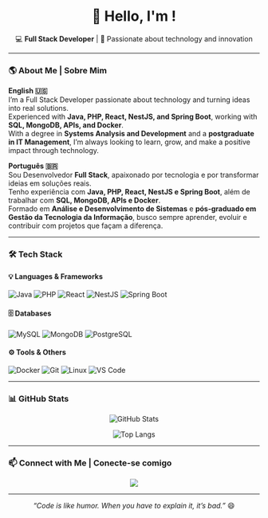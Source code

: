 <h1 align="center">👋 Hello, I'm <PRIVATE_PERSON>!</h1>

<p align="center">
  💻 <strong>Full Stack Developer</strong> | 🚀 Passionate about technology and innovation
</p>

---

### 🌎 About Me | Sobre Mim

**English 🇺🇸**  
I’m a Full Stack Developer passionate about technology and turning ideas into real solutions.  
Experienced with **Java, PHP, React, NestJS, and Spring Boot**, working with **SQL, MongoDB, APIs, and Docker**.  
With a degree in **Systems Analysis and Development** and a **postgraduate in IT Management**, I’m always looking to learn, grow, and make a positive impact through technology.

**Português 🇧🇷**  
Sou Desenvolvedor **Full Stack**, apaixonado por tecnologia e por transformar ideias em soluções reais.  
Tenho experiência com **Java, PHP, React, NestJS e Spring Boot**, além de trabalhar com **SQL, MongoDB, APIs e Docker**.  
Formado em **Análise e Desenvolvimento de Sistemas** e **pós-graduado em Gestão da Tecnologia da Informação**, busco sempre aprender, evoluir e contribuir com projetos que façam a diferença.

---

### 🛠️ Tech Stack

#### 💡 Languages & Frameworks
![Java](https://img.shields.io/badge/-Java-05122A?style=flat&logo=openjdk)
![PHP](https://img.shields.io/badge/-PHP-05122A?style=flat&logo=php)
![React](https://img.shields.io/badge/-React-05122A?style=flat&logo=react)
![NestJS](https://img.shields.io/badge/-NestJS-05122A?style=flat&logo=nestjs)
![Spring Boot](https://img.shields.io/badge/-Spring%20Boot-05122A?style=flat&logo=springboot)

#### 🗄️ Databases
![MySQL](https://img.shields.io/badge/-MySQL-05122A?style=flat&logo=mysql)
![MongoDB](https://img.shields.io/badge/-MongoDB-05122A?style=flat&logo=mongodb)
![PostgreSQL](https://img.shields.io/badge/-PostgreSQL-05122A?style=flat&logo=postgresql)

#### ⚙️ Tools & Others
![Docker](https://img.shields.io/badge/-Docker-05122A?style=flat&logo=docker)
![Git](https://img.shields.io/badge/-Git-05122A?style=flat&logo=git)
![Linux](https://img.shields.io/badge/-Linux-05122A?style=flat&logo=linux)
![VS Code](https://img.shields.io/badge/-VS%20Code-05122A?style=flat&logo=visualstudiocode)

---

### 📊 GitHub Stats

<div align="center">
  
  ![GitHub Stats](https://github-readme-stats.vercel.app/api?username=SEU_USUARIO_AQUI&show_icons=true&theme=tokyonight&hide_border=true&bg_color=0d1117&title_color=79c0ff&icon_color=79c0ff)
  
  ![Top Langs](https://github-readme-stats.vercel.app/api/top-langs/?username=SEU_USUARIO_AQUI&layout=compact&theme=tokyonight&hide_border=true&bg_color=0d1117)
  
</div>

---

### 📫 Connect with Me | Conecte-se comigo

<p align="center">
  <a href="https://www.linkedin.com/in/julio-cesar-ribeiro-lopes-0039ba244/"><img src="https://img.shields.io/badge/-LinkedIn-blue?style=flat&logo=linkedin"></a>
</p>

---

<div align="center">
  <i>“Code is like humor. When you have to explain it, it’s bad.”</i> 😄  
</div>

